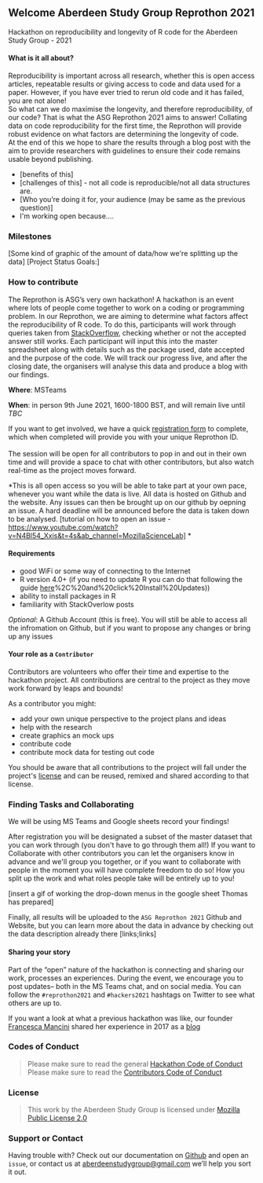 ## Welcome Aberdeen Study Group Reprothon 2021


Hackathon on reproducibility and longevity of R code for the Aberdeen Study Group - 2021

<insert image here>


#### What is it all about?

Reproducibility is important across all research, whether this is open access articles, repeatable results or giving access to code and data used for a paper. However, if you have ever tried to rerun old code and it has failed, you are not alone! 
<br>
So what can we do maximise the longevity, and therefore reproducibility, of our code? That is what the ASG Reprothon 2021 aims to answer! Collating data on code reproducibility for the first time, the Reprothon will provide robust evidence on what factors are determining the longevity of code. 
<br>
At the end of this we hope to share the results through a blog post with the aim to provide researchers with guidelines to ensure their code remains usable beyond publishing.


- [benefits of this] 
- [challenges of this] - not all code is reproducible/not all data structures are.
- [Who you’re doing it for, your audience (may be same as the previous question)]
- I'm working open because.... 



### Milestones 
[Some kind of graphic of the amount of data/how we're splitting up the data]
[Project Status Goals:]



### How to contribute

The Reprothon is ASG’s very own hackathon! A hackathon is an event where lots of people come together to work on a coding or programming problem. In our Reprothon, we are aiming to determine what factors affect the reproducibility of R code. To do this, participants will work through queries taken from [StackOverflow](https://stackoverflow.com/), checking whether or not the accepted answer still works. Each participant will input this into the master spreadsheet along with details such as the package used, date accepted and the purpose of the code. We will track our progress live, and after the closing date, the organisers will analyse this data and produce a blog with our findings.


**Where**: MSTeams

**When**: in person 9th June 2021, 1600-1800 BST, and will remain live until *TBC*

If you want to get involved, we have a quick [registration form](LINK) to complete, which when completed will provide you with your unique Reprothon ID. 
<br>
<br>
The session will be open for all contributors to pop in and out in their own time and will provide a space to chat with other contributors, but also watch real-time as the project moves forward. 

*This is all open access so you will be able to take part at your own pace, whenever you want while the data is live. All data is hosted on Github and the website. Any issues can then be brought up on our github by oepning an issue. A hard deadline will be announced before the data is taken down to be analysed. 
[tutorial on how to open an issue - https://www.youtube.com/watch?v=N4Bl54_Xxis&t=4s&ab_channel=MozillaScienceLab] *


#### Requirements

- good WiFi or some way of connecting to the Internet
- R version 4.0+ (if you need to update R you can do that following the guide [here](https://uvastatlab.github.io/phdplus/installR.html#:~:text=finish%20the%20installation.-,From%20within%20RStudio%2C%20go%20to%20Help%20%3E%20Check%20for%20Updates%20to,)%2C%20and%20click%20Install%20Updates))
- ability to install packages in R
- familiarity with StackOverlow posts


*Optional*: A Github Account (this is free). You will still be able to access all the infromation on Github, but if you want to propose any changes or bring up any issues 


#### Your role as a `Contributor`

Contributors are volunteers who offer their time and expertise to the hackathon project. All contributions are central to the project as they move work forward by leaps and bounds! 

As a contributor you might: 

- add your own unique perspective to the project plans and ideas
- help with the research 
- create graphics an mock ups
- contribute code 
- contribute mock data for testing out code

You should be aware that all contributions to the project will fall under the project's [license]() and can be reused, remixed and shared according to that license. 



### Finding Tasks and Collaborating
We will be using MS Teams and Google sheets record your findings!

After registration you will be designated a subset of the master dataset that you can work through (you don't have to go through them all!) 
If you want to Collaborate with other contributors you can let the organisers know in advance and we'll group you together, or if you want to collaborate with people in the moment you will have complete freedom to do so! How you split up the work and what roles people take will be entirely up to you!

[insert a gif of working the drop-down menus in the google sheet Thomas has prepared]

Finally, all results will be uploaded to the `ASG Reprothon 2021` Github and Website, but you can learn more about the data in advance by checking out the data description already there [links;links]


#### Sharing your story

Part of the “open” nature of the hackathon is connecting and sharing our work, processes an experiences. During the event, we encourage you to post updates– both in the MS Teams chat, and on social media.
You can follow the `#reprothon2021` and `#hackers2021` hashtags on Twitter to see what others are up to.

If you want a look at what a previous hackathon was like, our founder [Francesca Mancini](link) shared her experience in 2017 as a [blog](https://francescamancini.github.io/MozSprint/)


### Codes of Conduct
>Please make sure to read the general [Hackathon Code of Conduct](https://github.com/Kamouyiaraki/ASG_Reprothon2021/blob/main/Hackathon_CODE_OF_CONDUCT.md)
>Please make sure to read the [Contributors Code of Conduct](https://github.com/Kamouyiaraki/ASG_Reprothon2021/blob/main/Contributors_CODE_OF_CONDUCT.md)

### License
>This work by the Aberdeen Study Group is licensed under [Mozilla Public License 2.0](https://github.com/Kamouyiaraki/ASG_Reprothon2021/blob/main/LICENSE)


### Support or Contact
Having trouble with? Check out our documentation on [Github](link) and open an `issue`, or contact us at [aberdeenstudygroup@gmail.com](mailto:aberdeenstudygroup@gmail.com?subject=[GitHub]%20Reprothon2021%20Issue) we’ll help you sort it out.
